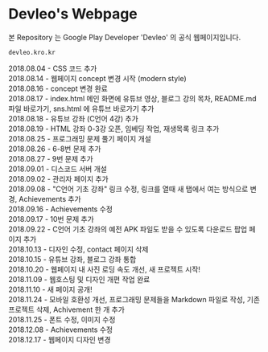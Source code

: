 # Devleo's Webpage
본 Repository 는 Google Play Developer 'Devleo' 의 공식 웹페이지입니다.   
```
devleo.kro.kr
```

2018.08.04 - CSS 코드 추가   
2018.08.14 - 웹페이지 concept 변경 시작 (modern style)   
2018.08.16 - concept 변경 완료   
2018.08.17 - index.html 메인 화면에 유튜브 영상, 블로그 강의 목차, README.md 파일 바로가기, sns.html 에 유튜브 바로가기 추가   
2018.08.18 - 유튜브 강좌 (C언어 4강) 추가   
2018.08.19 - HTML 강좌 0-3강 오픈, 임베딩 작업, 재생목록 링크 추가   
2018.08.25 - 프로그래밍 문제 풀기 페이지 개설   
2018.08.26 - 6-8번 문제 추가   
2018.08.27 - 9번 문제 추가   
2018.09.01 - 디스코드 서버 개설   
2018.09.02 - 관리자 페이지 추가   
2018.09.08 - "C언어 기초 강좌" 링크 수정, 링크를 열때 새 탭에서 여는 방식으로 변경, Achievements 추가   
2018.09.16 - Achievements 수정   
2018.09.17 - 10번 문제 추가   
2018.09.22 - C언어 기초 강좌의 예전 APK 파일도 받을 수 있도록 다운로드 팝업 페이지 추가   
2018.10.13 - 디자인 수정, contact 페이지 삭제   
2018.10.15 - 유튜브 강좌, 블로그 강좌 통합   
2018.10.20 - 웹페이지 내 사진 로딩 속도 개선, 새 프로젝트 시작!   
2018.11.09 - 웹호스팅 및 디자인 개편 작업 완료  
2018.11.10 - 새 페이지 공개!  
2018.11.24 - 모바일 호환성 개선, 프로그래밍 문제들을 Markdown 파일로 작성, 기존 프로젝트 삭제, Achivement 한 개 추가  
2018.11.25 - 폰트 수정, 이미지 수정  
2018.12.08 - Achievements 수정  
2018.12.17 - 웹페이지 디자인 변경

